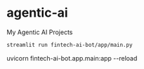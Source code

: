 # agentic-ai
My Agentic AI Projects

```bash
streamlit run fintech-ai-bot/app/main.py
```

uvicorn fintech-ai-bot.app.main:app --reload


